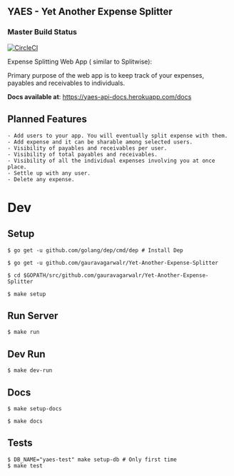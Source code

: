 YAES - Yet Another Expense Splitter
-----------------------------------

### Master Build Status
[![CircleCI](https://circleci.com/gh/gauravagarwalr/Yet-Another-Expense-Splitter/tree/master.svg?style=svg)](https://circleci.com/gh/gauravagarwalr/Yet-Another-Expense-Splitter/tree/master)

Expense Splitting Web App ( similar to Splitwise):

Primary purpose of the web app is to keep track of your expenses, payables and receivables to individuals.

**Docs available at**: https://yaes-api-docs.herokuapp.com/docs

## Planned Features

    - Add users to your app. You will eventually split expense with them.
    - Add expense and it can be sharable among selected users.
    - Visibility of payables and receivables per user.
    - Visibility of total payables and receivables.
    - Visibility of all the individual expenses involving you at once place.
    - Settle up with any user.
    - Delete any expense.

# Dev

  ## Setup

    $ go get -u github.com/golang/dep/cmd/dep # Install Dep

    $ go get -u github.com/gauravagarwalr/Yet-Another-Expense-Splitter

    $ cd $GOPATH/src/github.com/gauravagarwalr/Yet-Another-Expense-Splitter

    $ make setup

  ## Run Server

    $ make run

  ## Dev Run

    $ make dev-run

  ## Docs

    $ make setup-docs

    $ make docs

  ## Tests

    $ DB_NAME="yaes-test" make setup-db # Only first time
    $ make test
